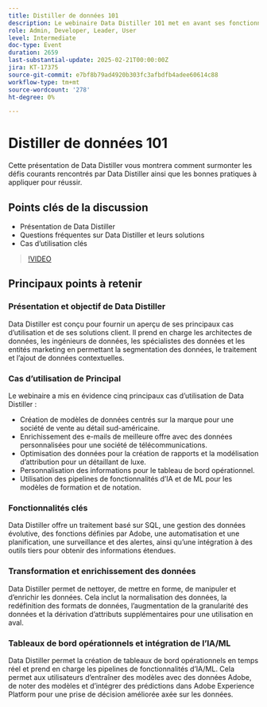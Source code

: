 ```yaml
---
title: Distiller de données 101
description: Le webinaire Data Distiller 101 met en avant ses fonctionnalités de segmentation, d’enrichissement et d’intégration de l’IA/ML des données, offrant des solutions évolutives aux architectes des données et aux entités marketing afin d’améliorer la prise de décision axée sur les données.
role: Admin, Developer, Leader, User
level: Intermediate
doc-type: Event
duration: 2659
last-substantial-update: 2025-02-21T00:00:00Z
jira: KT-17375
source-git-commit: e7bf8b79ad4920b303fc3afbdfb4adee60614c88
workflow-type: tm+mt
source-wordcount: '278'
ht-degree: 0%

---
```



# Distiller de données 101

Cette présentation de Data Distiller vous montrera comment surmonter les défis courants rencontrés par Data Distiller ainsi que les bonnes pratiques à appliquer pour réussir.

## Points clés de la discussion

* Présentation de Data Distiller
* Questions fréquentes sur Data Distiller et leurs solutions
* Cas d’utilisation clés

>[!VIDEO](https://video.tv.adobe.com/v/3444454/?learn=on&enablevpops)

## Principaux points à retenir

### Présentation et objectif de Data Distiller

Data Distiller est conçu pour fournir un aperçu de ses principaux cas d’utilisation et de ses solutions client. Il prend en charge les architectes de données, les ingénieurs de données, les spécialistes des données et les entités marketing en permettant la segmentation des données, le traitement et l’ajout de données contextuelles.

### Cas d’utilisation de Principal

Le webinaire a mis en évidence cinq principaux cas d’utilisation de Data Distiller :

* Création de modèles de données centrés sur la marque pour une société de vente au détail sud-américaine.
* Enrichissement des e-mails de meilleure offre avec des données personnalisées pour une société de télécommunications.
* Optimisation des données pour la création de rapports et la modélisation d’attribution pour un détaillant de luxe.
* Personnalisation des informations pour le tableau de bord opérationnel.
* Utilisation des pipelines de fonctionnalités d’IA et de ML pour les modèles de formation et de notation.

### Fonctionnalités clés

Data Distiller offre un traitement basé sur SQL, une gestion des données évolutive, des fonctions définies par Adobe, une automatisation et une planification, une surveillance et des alertes, ainsi qu’une intégration à des outils tiers pour obtenir des informations étendues.

### Transformation et enrichissement des données

Data Distiller permet de nettoyer, de mettre en forme, de manipuler et d’enrichir les données. Cela inclut la normalisation des données, la redéfinition des formats de données, l’augmentation de la granularité des données et la dérivation d’attributs supplémentaires pour une utilisation en aval.

### Tableaux de bord opérationnels et intégration de l’IA/ML

Data Distiller permet la création de tableaux de bord opérationnels en temps réel et prend en charge les pipelines de fonctionnalités d’IA/ML. Cela permet aux utilisateurs d’entraîner des modèles avec des données Adobe, de noter des modèles et d’intégrer des prédictions dans Adobe Experience Platform pour une prise de décision améliorée axée sur les données.
